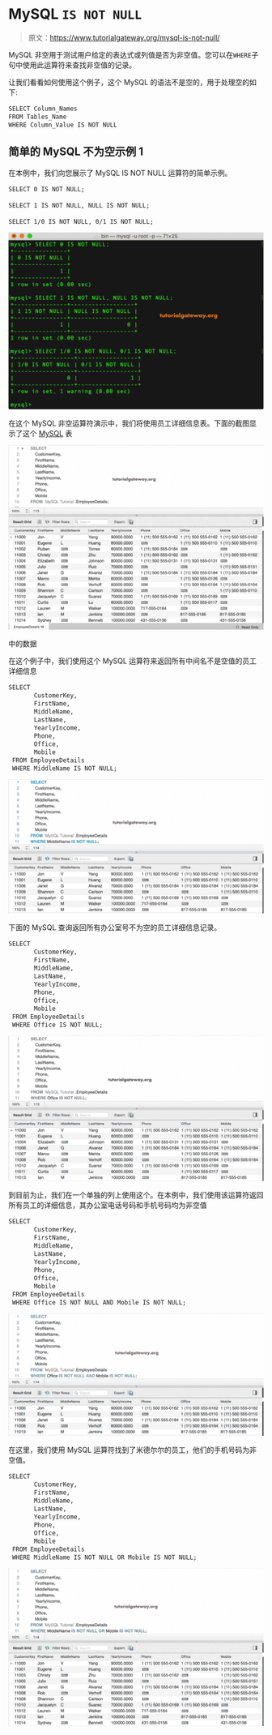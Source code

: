 # MySQL `IS NOT NULL`

> 原文：<https://www.tutorialgateway.org/mysql-is-not-null/>

MySQL 非空用于测试用户给定的表达式或列值是否为非空值。您可以在`WHERE`子句中使用此运算符来查找非空值的记录。

让我们看看如何使用这个例子，这个 MySQL 的语法不是空的，用于处理空的如下:

```
SELECT Column_Names  
FROM Tables_Name
WHERE Column_Value IS NOT NULL
```

## 简单的 MySQL 不为空示例 1

在本例中，我们向您展示了 MySQL IS NOT NULL 运算符的简单示例。

```
SELECT 0 IS NOT NULL;

SELECT 1 IS NOT NULL, NULL IS NOT NULL;

SELECT 1/0 IS NOT NULL, 0/1 IS NOT NULL;
```

![MySQL IS NOT NULL Operator 1](img/1e7b7dc842cd9e5ce2330f7c8571c033.png)

在这个 MySQL 非空运算符演示中，我们将使用员工详细信息表。下面的截图显示了这个 [MySQL](https://www.tutorialgateway.org/mysql-tutorial/) 表

![MySQL IS NOT NULL Operator 2](img/2a761412f9af7036fa437e203a6f3946.png)

中的数据

在这个例子中，我们使用这个 MySQL 运算符来返回所有中间名不是空值的员工详细信息

```
SELECT 
       CustomerKey,
       FirstName, 
       MiddleName,
       LastName,
       YearlyIncome,
       Phone,
       Office,
       Mobile
 FROM EmployeeDetails
 WHERE MiddleName IS NOT NULL;
```

![MySQL IS NOT NULL Operator 3](img/e33d4490bfb9cc8233929071b82d9709.png)

下面的 MySQL 查询返回所有办公室号不为空的员工详细信息记录。

```
SELECT 
       CustomerKey,
       FirstName, 
       MiddleName,
       LastName,
       YearlyIncome,
       Phone,
       Office,
       Mobile
 FROM EmployeeDetails
 WHERE Office IS NOT NULL;
```

![MySQL IS NOT NULL Operator 4](img/9fad7591cd2caad402094f430095c868.png)

到目前为止，我们在一个单独的列上使用这个。在本例中，我们使用该运算符返回所有员工的详细信息，其办公室电话号码和手机号码均为非空值

```
SELECT 
       CustomerKey,
       FirstName, 
       MiddleName,
       LastName,
       YearlyIncome,
       Phone,
       Office,
       Mobile
 FROM EmployeeDetails
 WHERE Office IS NOT NULL AND Mobile IS NOT NULL;
```

![MySQL IS NOT NULL Operator 5](img/206500bafb0471b36a084c994ae46880.png)

在这里，我们使用 MySQL 运算符找到了米德尔尔的员工，他们的手机号码为非空值。

```
SELECT 
       CustomerKey,
       FirstName, 
       MiddleName,
       LastName,
       YearlyIncome,
       Phone,
       Office,
       Mobile
 FROM EmployeeDetails
 WHERE MiddleName IS NOT NULL OR Mobile IS NOT NULL;
```

![MySQL IS NOT NULL Operator 6](img/21782fabfc6a101f8d84966758566c8c.png)